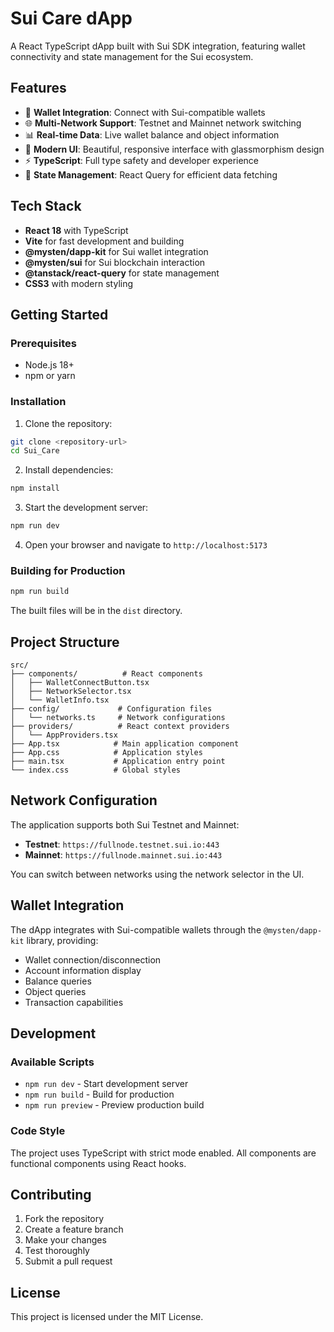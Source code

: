 # Sui Care dApp

A React TypeScript dApp built with Sui SDK integration, featuring wallet connectivity and state management for the Sui ecosystem.

## Features

- 🔗 **Wallet Integration**: Connect with Sui-compatible wallets
- 🌐 **Multi-Network Support**: Testnet and Mainnet network switching
- 📊 **Real-time Data**: Live wallet balance and object information
- 🎨 **Modern UI**: Beautiful, responsive interface with glassmorphism design
- ⚡ **TypeScript**: Full type safety and developer experience
- 🔄 **State Management**: React Query for efficient data fetching

## Tech Stack

- **React 18** with TypeScript
- **Vite** for fast development and building
- **@mysten/dapp-kit** for Sui wallet integration
- **@mysten/sui** for Sui blockchain interaction
- **@tanstack/react-query** for state management
- **CSS3** with modern styling

## Getting Started

### Prerequisites

- Node.js 18+ 
- npm or yarn

### Installation

1. Clone the repository:
```bash
git clone <repository-url>
cd Sui_Care
```

2. Install dependencies:
```bash
npm install
```

3. Start the development server:
```bash
npm run dev
```

4. Open your browser and navigate to `http://localhost:5173`

### Building for Production

```bash
npm run build
```

The built files will be in the `dist` directory.

## Project Structure

```
src/
├── components/          # React components
│   ├── WalletConnectButton.tsx
│   ├── NetworkSelector.tsx
│   └── WalletInfo.tsx
├── config/             # Configuration files
│   └── networks.ts     # Network configurations
├── providers/          # React context providers
│   └── AppProviders.tsx
├── App.tsx            # Main application component
├── App.css            # Application styles
├── main.tsx           # Application entry point
└── index.css          # Global styles
```

## Network Configuration

The application supports both Sui Testnet and Mainnet:

- **Testnet**: `https://fullnode.testnet.sui.io:443`
- **Mainnet**: `https://fullnode.mainnet.sui.io:443`

You can switch between networks using the network selector in the UI.

## Wallet Integration

The dApp integrates with Sui-compatible wallets through the `@mysten/dapp-kit` library, providing:

- Wallet connection/disconnection
- Account information display
- Balance queries
- Object queries
- Transaction capabilities

## Development

### Available Scripts

- `npm run dev` - Start development server
- `npm run build` - Build for production
- `npm run preview` - Preview production build

### Code Style

The project uses TypeScript with strict mode enabled. All components are functional components using React hooks.

## Contributing

1. Fork the repository
2. Create a feature branch
3. Make your changes
4. Test thoroughly
5. Submit a pull request

## License

This project is licensed under the MIT License.
